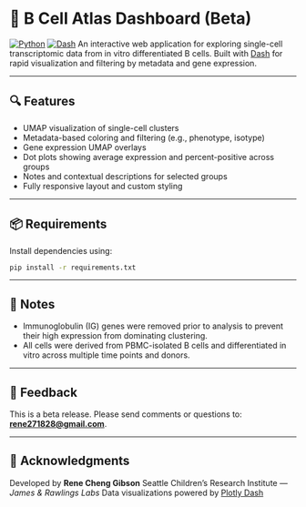 # 🧬 B Cell Atlas Dashboard (Beta)
[![Python](https://img.shields.io/badge/python-3.8+-blue.svg)](https://www.python.org/)
[![Dash](https://img.shields.io/badge/Dash-2.0+-blueviolet)](https://dash.plotly.com/)
An interactive web application for exploring single-cell transcriptomic data from in vitro differentiated B cells. Built with [Dash](https://plotly.com/dash/) for rapid visualization and filtering by metadata and gene expression.

---

## 🔍 Features

* UMAP visualization of single-cell clusters
* Metadata-based coloring and filtering (e.g., phenotype, isotype)
* Gene expression UMAP overlays
* Dot plots showing average expression and percent-positive across groups
* Notes and contextual descriptions for selected groups
* Fully responsive layout and custom styling

---

## 📦 Requirements

Install dependencies using:

```bash
pip install -r requirements.txt
```

---

## 📘 Notes

* Immunoglobulin (IG) genes were removed prior to analysis to prevent their high expression from dominating clustering.
* All cells were derived from PBMC-isolated B cells and differentiated in vitro across multiple time points and donors.

---

## 💬 Feedback

This is a beta release.
Please send comments or questions to: [**rene271828@gmail.com**](mailto:rene271828@gmail.com).

---

## 🧠 Acknowledgments

Developed by **Rene Cheng Gibson**
Seattle Children’s Research Institute — *James & Rawlings Labs*
Data visualizations powered by [Plotly Dash](https://plotly.com/dash/)
